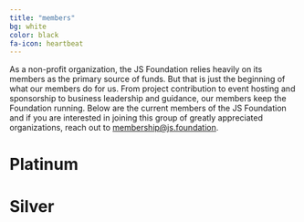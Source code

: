 ```yaml
---
title: "members"
bg: white
color: black
fa-icon: heartbeat
---
```


As a non-profit organization, the JS Foundation relies heavily on its members as the primary source of funds. But that is just the beginning of what our members do for us. From project contribution to event hosting and sponsorship to business leadership and guidance, our members keep the Foundation running. Below are the current members of the JS Foundation and if you are interested in joining this group of greatly appreciated organizations, reach out to [membership@js.foundation][].

# Platinum



# Silver



[membership@js.foundation]: mailto:membership@js.foundation
